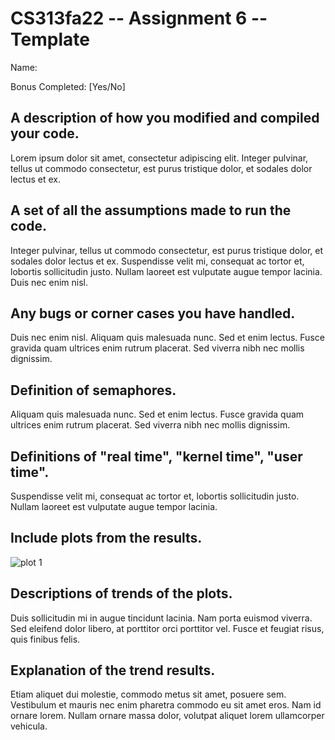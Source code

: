 
# CS313fa22 -- Assignment 6 -- Template


Name:

Bonus Completed:  [Yes/No]


## A description of how you modified and compiled your code.
Lorem ipsum dolor sit amet, consectetur adipiscing elit.
Integer pulvinar, tellus ut commodo consectetur, est purus tristique dolor, et sodales dolor lectus et ex.


## A set of all the assumptions made to run the code.
Integer pulvinar, tellus ut commodo consectetur, est purus tristique dolor, et sodales dolor lectus et ex.
Suspendisse velit mi, consequat ac tortor et, lobortis sollicitudin justo. Nullam laoreet est vulputate augue tempor lacinia. Duis nec enim nisl.


## Any bugs or corner cases you have handled.
Duis nec enim nisl. Aliquam quis malesuada nunc.
Sed et enim lectus. Fusce gravida quam ultrices enim rutrum placerat. Sed viverra nibh nec mollis dignissim.


## Definition of semaphores.
Aliquam quis malesuada nunc. Sed et enim lectus.
Fusce gravida quam ultrices enim rutrum placerat. Sed viverra nibh nec mollis dignissim.


## Definitions of "real time", "kernel time", "user time".
Suspendisse velit mi, consequat ac tortor et, lobortis sollicitudin justo. Nullam laoreet est vulputate augue tempor lacinia.


## Include plots from the results.
![plot 1](plot.png)


## Descriptions of trends of the plots.
Duis sollicitudin mi in augue tincidunt lacinia. Nam porta euismod viverra. 
Sed eleifend dolor libero, at porttitor orci porttitor vel. Fusce et feugiat risus, quis finibus felis.


## Explanation of the trend results.
Etiam aliquet dui molestie, commodo metus sit amet, posuere sem. Vestibulum et mauris nec enim pharetra commodo eu sit amet eros.
Nam id ornare lorem. Nullam ornare massa dolor, volutpat aliquet lorem ullamcorper vehicula.

